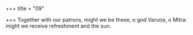+++
title = "09"

+++
Together with our patrons, might we be these, o god Varuṇa, o Mitra: might we receive refreshment and the sun.  